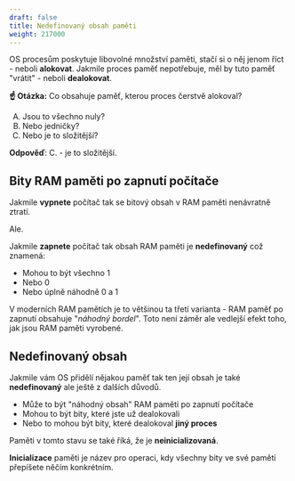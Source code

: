 ```yaml
---
draft: false
title: Nedefinovaný obsah paměti
weight: 217000
---
```


OS procesům poskytuje libovolné množství paměti, stačí si o něj jenom říct - neboli **alokovat**. Jakmile proces paměť nepotřebuje, měl by tuto paměť "vrátit" - neboli **dealokovat**. 

<div class="note-blue">

**☝️ Otázka:** Co obsahuje paměť, kterou proces čerstvě alokoval? 

<ol type="A">
  <li>Jsou to všechno nuly? </li>
  <li>Nebo jedničky? </li>
  <li>Nebo je to složitější?</li>
</ol>

</div>

**Odpověď**: C. - je to složitější.

## Bity RAM paměti po zapnutí počítače

Jakmile **vypnete** počítač tak se bitový obsah v RAM paměti nenávratně ztratí.

Ale.

Jakmile **zapnete** počítač tak obsah RAM paměti je **nedefinovaný** což znamená:

- Mohou to být všechno 1
- Nebo 0
- Nebo úplně náhodně 0 a 1

V moderních RAM pamětích je to většinou ta třetí varianta - RAM paměť po zapnutí obsahuje "*náhodný bordel*". Toto není záměr ale vedlejší efekt toho, jak jsou RAM paměti vyrobené.

## Nedefinovaný obsah

Jakmile vám OS přidělí nějakou paměť tak ten její obsah je také **nedefinovaný** ale ještě z dalších důvodů.

- Může to být "náhodný obsah" RAM paměti po zapnutí počítače
- Mohou to být bity, které jste už dealokovali
- Nebo to mohou být bity, které dealokoval **jiný proces**

Paměti v tomto stavu se také říká, že je **neinicializovaná**.

**Inicializace** paměti je název pro operaci, kdy všechny bity ve své paměti přepíšete něčím konkrétním.
